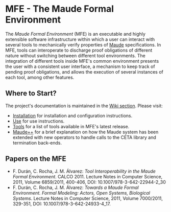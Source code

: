 # MFE - The Maude Formal Environment

The *Maude Formal Environment* (MFE) is an executable and highly extensible software infrastructure within which a user can interact with several tools to mechanically verify properties of [Maude](http://maude.cs.illinois.edu) specifications. In MFE, tools can interoperate to discharge proof obligations of different nature without switching between different tool environments. The integration of different tools inside MFE's common environment presents the user with a consistent user interface, a mechanism to keep track of pending proof obligations, and allows the execution of several instances of each tool, among other features.

## Where to Start?

The project's documentation is maintained in the [Wiki section](https://github.com/antmordel/MFE/wiki). Please visit:

 * [Installation] for installation and configuration instructions.
 * [Use] for use instructions.
 * [Tools] for a list of tools available in MFE's latest release.
 * [Maude++] for a brief explanation on how the Maude system has been extended with new operators to handle calls to the CETA library and termination back-ends.

[Installation]: https://github.com/maude-team/MFE/wiki/Installation
[Use]:          https://github.com/maude-team/MFE/wiki/Use
[Tools]:        https://github.com/maude-team/MFE/wiki/Tools
[Maude++]:      https://github.com/maude-team/maude/releases

## Papers on the MFE
 * F. Durán, C. Rocha, J. M. Álvarez: *Tool Interoperability in the Maude Formal Environment*. CALCO 2011. Lecture Notes in Computer Science, 2011, Volume 6859/2011, 400-406, DOI: 10.1007/978-3-642-22944-2_30
 * F. Durán, C. Rocha, J. M. Álvarez: *Towards a Maude Formal Environment. Formal Modeling: Actors, Open Systems, Biological Systems*. Lecture Notes in Computer Science, 2011, Volume 7000/2011, 329-351, DOI: 10.1007/978-3-642-24933-4_17.
